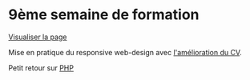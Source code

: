 # 9ème semaine de formation

[Visualiser la page](http://htmlpreview.github.io/?https://github.com/simplon-davidt/simplon-sem09/blob/master/index.html)

Mise en pratique du responsive web-design avec [l'amélioration du CV](http://simplon-davidt.github.io).

Petit retour sur [PHP](https://openclassrooms.com/courses/concevez-votre-site-web-avec-php-et-mysql)
